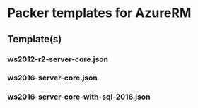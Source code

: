 Packer templates for AzureRM
============================


## Template(s)

### ws2012-r2-server-core.json
### ws2016-server-core.json
### ws2016-server-core-with-sql-2016.json
